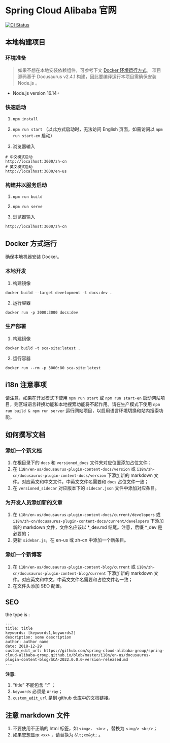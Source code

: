 # Spring Cloud Alibaba 官网

[![CI Status](https://github.com/spring-cloud-alibaba-group/spring-cloud-alibaba-group.github.io/workflows/sca.aliyun.com%20deploy/badge.svg)](https://github.com/spring-cloud-alibaba-group/spring-cloud-alibaba-group.github.io/actions)

## 本地构建项目

### 环境准备

> 如果不想在本地安装依赖组件，可参考下文 [Docker 环境运行方式](#docker-方式运行)。
> 项目源码基于 Docusaurus v2.4.1 构建，因此要编译运行本项目需确保安装 Node.js 。

- Node.js version 16.14+

### 快速启动

1. `npm install`

2. `npm run start` （以此方式启动时，无法访问 English 页面，如需访问以 `npm run start-en` 启动）

3. 浏览器输入

```shell
# 中文模式启动
http://localhost:3000/zh-cn
# 英文模式启动
http://localhost:3000/en-us
```

### 构建并以服务启动

1. `npm run build`

2. `npm run serve`

3. 浏览器输入

```shell
http://localhost:3000/zh-cn
```

## Docker 方式运行

确保本地机器安装 Docker。

### 本地开发

1. 构建镜像

```shell
docker build --target development -t docs:dev .
```

2. 运行容器

```shell
docker run -p 3000:3000 docs:dev
```

### 生产部署

1. 构建镜像

```shell
docker build -t sca-site:latest .
```

2. 运行容器

```shell
docker run --rm -p 3000:80 sca-site:latest
```

## i18n 注意事项

请注意，如果在开发模式下使用 `npm run start` 或 `npm run start-en` 启动网站项目，则区域语言转换功能和本地搜索功能将不起作用。请在生产模式下使用 `npm run build & npm run server` 运行网站项目，以启用语言环境切换和站内搜索功能。

## 如何撰写文档

### 添加一个新文档

1. 在根目录下的 `docs` 和 `versioned_docs` 文件夹对应位置添加占位文件；
2. 在 `i18n/en-us/docusaurus-plugin-content-docs/version` 或 `i18n/zh-cn/docusaurus-plugin-content-docs/version` 下添加新的 markdown 文件。对应英文和中文文件，中英文文件名需要和 `docs` 占位文件一致；
3. 在 `versioned_sidecar` 对应版本下的 `sidecar.json` 文件中添加对应条目。

### 为开发人员添加新的文章

1. 在 `i18n/en-us/docusaurus-plugin-content-docs/current/developers` 或 `i18n/zh-cn/docusaurus-plugin-content-docs/current/developers` 下添加新的 markdown 文件，文件名应该以 *\_dev.md 结尾。注意，后缀 *\_dev 是必要的；
2. 更新 `sidebar.js`，在 en-us 或 zh-cn 中添加一个新条目。

### 添加一个新博客

1. 在 `i18n/en-us/docusaurus-plugin-content-blog/current` 或 `i18n/zh-cn/docusaurus-plugin-content-blog/current` 下添加新的 markdown 文件。对应英文和中文，中英文文件名需要和占位文件名一致；
2. 在文件头添加 SEO 配置。

## SEO

the type is :

```markdwon
---
title: title
keywords: [keywords1,keywords2]
description: some description
author: author name
date: 2018-12-29
custom_edit_url: https://github.com/spring-cloud-alibaba-group/spring-cloud-alibaba-group.github.io/blob/master/i18n/en-us/docusaurus-plugin-content-blog/SCA-2022.0.0.0-version-released.md
---
```

**注意:**

1. “title” 不能包含 “:” ；
2. `keywords` 必须是 `Array`；
3. `custom_edit_url` 是到 github 仓库中的文档链接。

## 注意 markdown 文件

1. 不要使用不正确的 html 标签，如 `<img>， <br>` ，替换为 `<img/> <br/>`；
2. 如果您想显示 `<xx>` ，请替换为 `&lt;xx&gt;` 。
